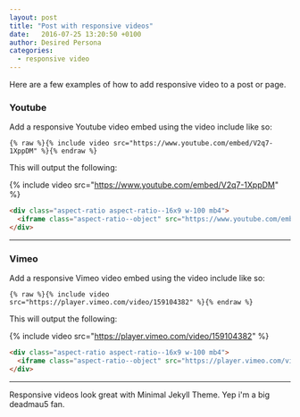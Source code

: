 ```yaml
---
layout: post
title: "Post with responsive videos"
date:   2016-07-25 13:20:50 +0100
author: Desired Persona
categories:
  - responsive video
---
```


Here are a few examples of how to add responsive video to a post or page.

### Youtube

Add a responsive Youtube video embed using the video include like so:

```liquid
{% raw %}{% include video src="https://www.youtube.com/embed/V2q7-1XppDM" %}{% endraw %}
```

This will output the following:

{% include video src="https://www.youtube.com/embed/V2q7-1XppDM" %}

```html
<div class="aspect-ratio aspect-ratio--16x9 w-100 mb4">
  <iframe class="aspect-ratio--object" src="https://www.youtube.com/embed/V2q7-1XppDM" frameborder="0" allowfullscreen></iframe>
</div>
```

***

### Vimeo

Add a responsive Vimeo video embed using the video include like so:

```liquid
{% raw %}{% include video src="https://player.vimeo.com/video/159104382" %}{% endraw %}
```

This will output the following:

{% include video src="https://player.vimeo.com/video/159104382" %}

```html
<div class="aspect-ratio aspect-ratio--16x9 w-100 mb4">
  <iframe class="aspect-ratio--object" src="https://player.vimeo.com/video/159104382" frameborder="0" allowfullscreen></iframe>
</div>
```


***

Responsive videos look great with Minimal Jekyll Theme. Yep i'm a big deadmau5 fan.